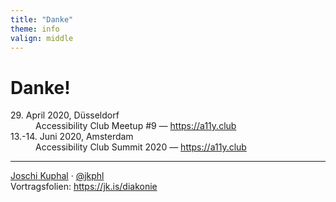 ```yaml
---
title: "Danke"
theme: info
valign: middle
---
```

# Danke!

<dl class="static">
    <dt>29. April 2020, Düsseldorf</dt>
    <dd>Accessibility Club Meetup #9 — <a href="https://accessibility-club.org/event/accessibility-club-meetup-9-7" target="_blank" rel="noopener">https://a11y.club</a></dd>
    <dt>13.-14. Juni 2020, Amsterdam</dt>
    <dd>Accessibility Club Summit 2020 — <a href="https://accessibility-club.org/event/accessibility-club-summit-2020" target="_blank" rel="noopener">https://a11y.club</a></dd>
</dl>

---
<div class="p-author h-card">
<a href="https://jkphl.is" target="_blank" rel="me"><span class="p-given-name">Joschi</span> <span class="p-family-name">Kuphal</span></a> · <a href="https://twitter.com/jkphl" rel="me" target="_blank">@jkphl</a>
</div>
<div>
Vortragsfolien: <a href="https://jkphl.is/slides/diakonie/a11y" target="_top" rel="noopener">https://jk.is/diakonie</a>
</div>
